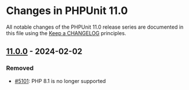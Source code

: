# Changes in PHPUnit 11.0

All notable changes of the PHPUnit 11.0 release series are documented in this file using the [Keep a CHANGELOG](https://keepachangelog.com/) principles.

## [11.0.0] - 2024-02-02

### Removed

* [#5101](https://github.com/sebastianbergmann/phpunit/issues/5101): PHP 8.1 is no longer supported

[11.0.0]: https://github.com/sebastianbergmann/phpunit/compare/10.5...main
